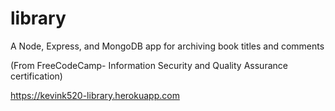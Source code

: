 # library
A Node, Express, and MongoDB app for archiving book titles and comments

(From FreeCodeCamp- Information Security and Quality Assurance certification)

https://kevink520-library.herokuapp.com
